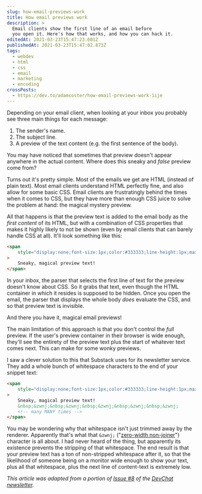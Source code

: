 ```yaml
---
slug: how-email-previews-work
title: How email previews work
description: >
  Email clients show the first line of an email before
  you open it. Here's how that works, and how you can hack it.
editedAt: 2021-03-23T15:47:23.601Z
publishedAt: 2021-03-23T15:47:02.873Z
tags:
  - webdev
  - html
  - css
  - email
  - marketing
  - encoding
crossPosts:
  - https://dev.to/adamcoster/how-email-previews-work-1ije
---
```


Depending on your email client, when looking at your inbox you probably see three main things for each message:

1. The sender's name.
2. The subject line.
3. A preview of the text content (e.g. the first sentence of the body).

You may have noticed that sometimes that preview doesn't appear anywhere in the actual content. Where does this sneaky and _false_ preview come from?

Turns out it's pretty simple. Most of the emails we get are HTML (instead of plain text). Most email clients understand HTML perfectly fine, and also allow for some basic CSS. Email clients are frustratingly behind the times when it comes to CSS, but they have more than enough CSS juice to solve the problem at hand: the magical mystery preview.

All that happens is that the preview text is added to the email body as the _first content_ of its HTML, but with a combination of CSS properties that makes it highly likely to not be shown (even by email clients that can barely handle CSS at all). It'll look something like this:

```html
<span
	style="display:none;font-size:1px;color:#333333;line-height:1px;max-height:0px;max-width:0px;opacity:0;overflow:hidden;"
>
	Sneaky, magical preview text!
</span>
```

In your inbox, the parser that selects the first line of text for the preview doesn't know about CSS. So it grabs that text, even though the HTML container in which it resides is supposed to be hidden. Once you open the email, the parser that displays the whole body _does_ evaluate the CSS, and so that preview text is invisible.

And there you have it, magical email previews!

The main limitation of this approach is that you don't control the _full_ preview. If the user's preview container in their browser is wide enough, they'll see the entirety of the preview text plus the start of whatever text comes next. This can make for some wonky previews.

I saw a clever solution to this that Substack uses for its newsletter service. They add a whole bunch of whitespace characters to the end of your snippet text:

```html
<span
	style="display:none;font-size:1px;color:#333333;line-height:1px;max-height:0px;max-width:0px;opacity:0;overflow:hidden;"
>
	Sneaky, magical preview text!
	&nbsp;&zwnj;&nbsp;&zwnj;&nbsp;&zwnj;&nbsp;&zwnj;&nbsp;&zwnj;
	<!-- many MANY times -->
</span>
```

You may be wondering why that whitespace isn't just trimmed away by the renderer. Apparently that's what that `&zwnj;` ("[zero-width non-joiner](https://en.wikipedia.org/wiki/Zero-width_non-joiner)") character is all about. I had never heard of the thing, but apparently its existence prevents the stripping of that whitespace. The end result is that your preview text has a ton of non-stripped whitespace after it, so that the likelihood of someone being on a monitor wide enough to show your text, plus all that whitespace, plus the next line of content-text is extremely low.

_This article was adapted from a portion of [Issue #8](https://www.bscotch.net/post/devchat-8) of the [DevChat newsletter](https://tinybs.co/devchat)._

